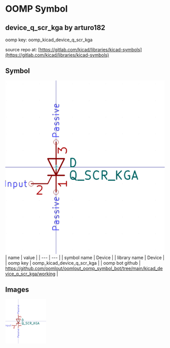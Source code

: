 # OOMP Symbol  
## device_q_scr_kga  by arturo182  
  
oomp key: oomp_kicad_device_q_scr_kga  
  
source repo at: [https://gitlab.com/kicad/libraries/kicad-symbols](https://gitlab.com/kicad/libraries/kicad-symbols)  
## Symbol  
  
[![working.png](working_600.png)](working.png)  
| name | value | 
| --- | --- | 
| symbol name | Device | 
| library name | Device | 
| oomp key | oomp_kicad_device_q_scr_kga | 
| oomp bot github | https://github.com/oomlout/oomlout_oomp_symbol_bot/tree/main/kicad_device_q_scr_kga/working | 
## Images  
  
[![working.png](working_140.png)](working.png)  
